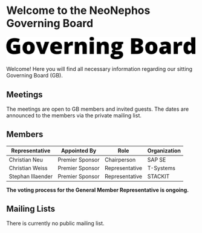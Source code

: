 # Welcome to the NeoNephos Governing Board

<img src="../assets/gb_logo.png" alt="GB Logo" width="500"/> 

Welcome! Here you will find all necessary information regarding our sitting Governing Board (GB).

## Meetings

The meetings are open to GB members and invited guests. The dates are announced to the members via the private mailing list.

## Members

|Representative|Appointed By|Role|Organization|
|---|---|---|---|
| Christian Neu  | Premier Sponsor  | Chairperson  | SAP SE|
| Christian Weiss  | Premier Sponsor  | Representative  | T-Systems |
| Stephan Illaender  | Premier Sponsor  | Representative  | STACKIT |

**The voting process for the General Member Representative is ongoing.**

## Mailing Lists

There is currently no public mailing list.
